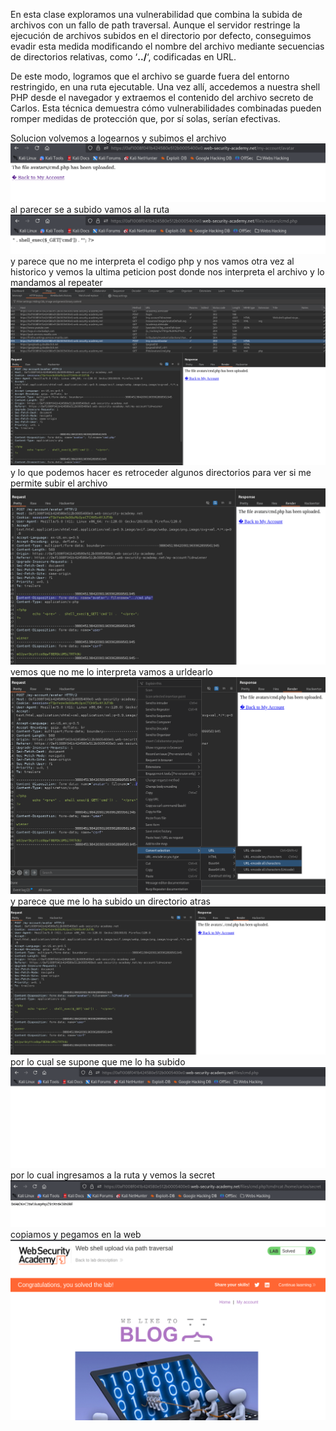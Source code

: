 En esta clase exploramos una vulnerabilidad que combina la subida de archivos con un fallo de path traversal. Aunque el servidor restringe la ejecución de archivos subidos en el directorio por defecto, conseguimos evadir esta medida modificando el nombre del archivo mediante secuencias de directorios relativas, como ‘**../**‘, codificadas en URL.

De este modo, logramos que el archivo se guarde fuera del entorno restringido, en una ruta ejecutable. Una vez allí, accedemos a nuestra shell PHP desde el navegador y extraemos el contenido del archivo secreto de Carlos. Esta técnica demuestra cómo vulnerabilidades combinadas pueden romper medidas de protección que, por sí solas, serían efectivas.

Solucion
volvemos a logearnos y subimos el archivo
![Pasted_image_20250830202421.png](Imagenes/Pasted_image_20250830202421.png)
al parecer se a subido vamos al la ruta
![Pasted_image_20250830202507.png](Imagenes/Pasted_image_20250830202507.png)
y parece que no me interpreta el codigo php
y nos vamos otra vez al historico y vemos la ultima peticion post donde nos interpreta el archivo y lo mandamos al repeater
![Pasted_image_20250830202809.png](Imagenes/Pasted_image_20250830202809.png)
y lo que podemos hacer es retroceder algunos directorios para ver si me permite subir el archivo
![Pasted_image_20250830203008.png](Imagenes/Pasted_image_20250830203008.png)
vemos que no me lo interpreta vamos a urldearlo
![Pasted_image_20250830203056.png](Imagenes/Pasted_image_20250830203056.png)
y parece que me lo ha subido un directorio atras
![Pasted_image_20250830203135.png](Imagenes/Pasted_image_20250830203135.png)
por lo cual se supone que me lo ha subido
![Pasted_image_20250830203229.png](Imagenes/Pasted_image_20250830203229.png)
por lo cual ingresamos a la ruta y vemos la secret
![Pasted_image_20250830203335.png](Imagenes/Pasted_image_20250830203335.png)
copiamos y pegamos en la web
![Pasted_image_20250830203422.png](Imagenes/Pasted_image_20250830203422.png)
